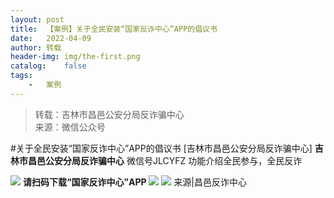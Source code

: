 ```yaml
---
layout:	post
title:	【案例】关于全民安装“国家反诈中心”APP的倡议书
date:	2022-04-09
author:	转载
header-img:	img/the-first.png
catalog:	false
tags:
	-	案例
---
```


<blockquote><p>转载：吉林市昌邑公安分局反诈骗中心<br>
来源：微信公众号</p></blockquote>

#关于全民安装“国家反诈中心”APP的倡议书
[吉林市昌邑公安分局反诈骗中心]
**吉林市昌邑公安分局反诈骗中心**
微信号JLCYFZ
功能介绍全民参与，全民反诈

![]({{site.baseurl}}/postimg/7f48KExj8S53ibUWhYkGsX6fwH9J0dEEqMwdQXC4x57KTQzZx4OrBFiakIibJtQOL8D7ib4YbWaqvstP7JAW1DxGXw.jpeg)
**请扫码下载“国家反诈中心”APP**
![]({{site.baseurl}}/postimg/nd6NT9xU2R3ndUjlV2NiaGspgmbpIFpibysCibWReqiaibsCjvicYuEdAxPvQo28CNu6NcVhh8maIf898WcL7eJkrZOw.jpeg)
![]({{site.baseurl}}/postimg/7f48KExj8S5dd8lSMjmgI3H2OOrDc1saGA0OyyekiceaiaAIH7ZWIHr9OG0phVKpa0tOkSsUrqO8MrCw2T6Yibdnw.jpeg)
来源|昌邑反诈中心
